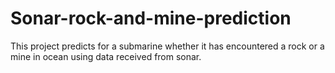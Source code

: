 # Sonar-rock-and-mine-prediction
This project predicts for a submarine whether it has encountered a rock or a mine in ocean using data received from sonar.
